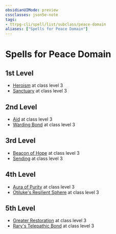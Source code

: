 ```yaml
---
obsidianUIMode: preview
cssclasses: json5e-note
tags:
- ttrpg-cli/spell/list/subclass/peace-domain
aliases: ["Spells for Peace Domain"]
---
```

# Spells for Peace Domain

## 1st Level

- [Heroism](3-Mechanics/CLI/spells/heroism.md "PHB") at class level 3
- [Sanctuary](3-Mechanics/CLI/spells/sanctuary.md "PHB") at class level 3

## 2nd Level

- [Aid](3-Mechanics/CLI/spells/aid.md "PHB") at class level 3
- [Warding Bond](3-Mechanics/CLI/spells/warding-bond.md "PHB") at class level 3

## 3rd Level

- [Beacon of Hope](3-Mechanics/CLI/spells/beacon-of-hope.md "PHB") at class level 3
- [Sending](3-Mechanics/CLI/spells/sending.md "PHB") at class level 3

## 4th Level

- [Aura of Purity](3-Mechanics/CLI/spells/aura-of-purity.md "PHB") at class level 3
- [Otiluke's Resilient Sphere](3-Mechanics/CLI/spells/otilukes-resilient-sphere.md "PHB") at class level 3

## 5th Level

- [Greater Restoration](3-Mechanics/CLI/spells/greater-restoration.md "PHB") at class level 3
- [Rary's Telepathic Bond](3-Mechanics/CLI/spells/rarys-telepathic-bond.md "PHB") at class level 3